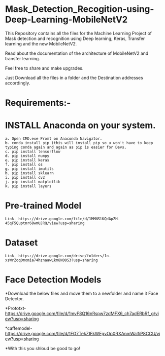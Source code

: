 # Mask_Detection_Recogition-using-Deep-Learning-MobileNetV2
This Repository contains all the files for the Machine Learning Project of Mask detection and recognition using Deep learning, Keras, Transfer learning and the new MobileNetV2.

Read about the documentation of the architecture of MobileNetV2 and transfer learning.

Feel free to share and make upgrades.

Just Download all the files in a folder and the Destination addresses accordingly.

# Requirements:-
# INSTALL Anaconda on your system.
    a. Open CMD.exe Promt on Anaconda Navigator.
    b. conda install pip (this will install pip so u won't have to keep typing conda again and again as pip is easier for Devs.
    c. pip install tensorflow
    d. pip install numpy
    e. pip install keras
    f. pip install os
    g. pip install imutils
    h. pip install sklearn
    i. pip install cv2
    j. pip install matplotlib
    k. pip install layers
    
# Pre-trained Model
    Link- https://drive.google.com/file/d/1MMNSlKQdApZH-45qF5Quptmr68wmUJRQ/view?usp=sharing

# Dataset
    Link- https://drive.google.com/drive/folders/1n-xsWrZoq0momia74hznaawLkm8N0OS3?usp=sharing

# Face Detection Models
   *Download the below files and move them to a newfolder and name it Face Detector.
   
   *Prototxt- https://drive.google.com/file/d/1mvF8Q16nRspw7zdMFX6_ch7adERbRf_g/view?usp=sharing
   
   *caffemodel- https://drive.google.com/file/d/1FG7TekZIFkWEgvOp0RXAnmWalfiP8CCU/view?usp=sharing
    
*With this you shloud be good to go!
